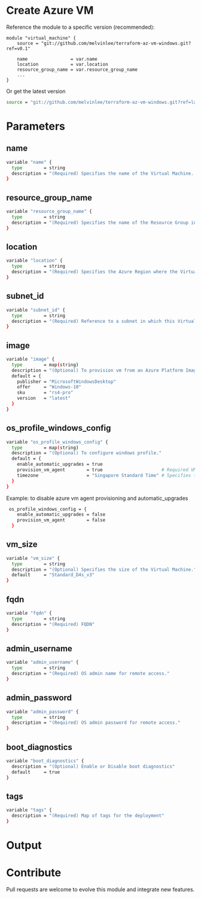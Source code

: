 # Create Azure VM 

Reference the module to a specific version (recommended):

```
module "virtual_machine" {
    source = "git://github.com/melvinlee/terraform-az-vm-windows.git?ref=v0.1"

    name                = var.name
    location            = var.location
    resource_group_name = var.resource_group_name
    ...
}
```

Or get the latest version

```sh
source = "git://github.com/melvinlee/terraform-az-vm-windows.git?ref=latest"
```

# Parameters

## name
```sh
variable "name" {
  type        = string
  description = "(Required) Specifies the name of the Virtual Machine. Changing this forces a new resource to be created."
}
```

## resource_group_name
```sh
variable "resource_group_name" {
  type        = string
  description = "(Required) Specifies the name of the Resource Group in which the Virtual Machine should exist. Changing this forces a new resource to be created."
}
```

## location
```sh
variable "location" {
  type        = string
  description = "(Required) Specifies the Azure Region where the Virtual Machine exists. Changing this forces a new resource to be created."
}
```

## subnet_id
```sh
variable "subnet_id" {
  type        = string
  description = "(Required) Reference to a subnet in which this Virtual Machine has been created."
}
```

## image
```sh
variable "image" {
  type        = map(string)
  description = "(Optional) To provision vm from an Azure Platform Image."
  default = {
    publisher = "MicrosoftWindowsDesktop"
    offer     = "Windows-10"
    sku       = "rs4-pro"
    version   = "latest"
  }
}
```

## os_profile_windows_config
```sh
variable "os_profile_windows_config" {
  type        = map(string)
  description = "(Optional) To configure windows profile."
  default = {
    enable_automatic_upgrades = true
    provision_vm_agent        = true                      # Required VM Agent to execute Azure virtual machine extensions.
    timezone                  = "Singapore Standard Time" # Specifies the time zone of the virtual machine, the possible values are defined http://jackstromberg.com/2017/01/list-of-time-zones-consumed-by-azure/
  }
}
```

Example: to disable azure vm agent provisioning and automatic_upgrades

```sh
 os_profile_windows_config = {
    enable_automatic_upgrades = false
    provision_vm_agent        = false
  }
```

## vm_size
```sh
variable "vm_size" {
  type        = string
  description = "(Optional) Specifies the size of the Virtual Machine."
  default     = "Standard_D4s_v3"
}
```

## fqdn
```sh
variable "fqdn" {
  type        = string
  description = "(Required) FQDN"
}
```

## admin_username
```sh
variable "admin_username" {
  type        = string
  description = "(Required) OS admin name for remote access."
}
```

## admin_password
```sh
variable "admin_password" {
  type        = string
  description = "(Required) OS admin password for remote access."
}
```

## boot_diagnostics
```sh
variable "boot_diagnostics" {
  description = "(Optional) Enable or Disable boot diagnostics"
  default     = true
}
```

## tags
```sh
variable "tags" {
  description = "(Required) Map of tags for the deployment"
}
```

# Output


# Contribute

Pull requests are welcome to evolve this module and integrate new features.